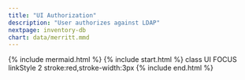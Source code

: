```yaml
---
title: "UI Authorization"
description: "User authorizes against LDAP"
nextpage: inventory-db
chart: data/merritt.mmd
---
```

{% include mermaid.html %}
{% include start.html %}
  class UI FOCUS
  linkStyle 2 stroke:red,stroke-width:3px
{% include end.html %}
